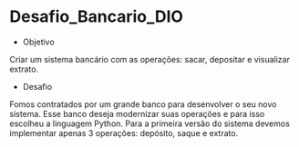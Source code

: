 # Desafio_Bancario_DIO

- Objetivo

Criar um sistema bancário com as operações: sacar, depositar e visualizar extrato.

- Desafio

Fomos contratados por um grande banco para desenvolver o seu novo sistema. Esse banco deseja modernizar suas operações e para isso escolheu a linguagem Python. Para a primeira versão do sistema devemos implementar apenas 3 operações: depósito, saque e extrato.
